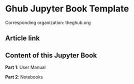 # Ghub Jupyter Book Template

Corresponding organization: theghub.org

## Article link

## Content of this Jupyter Book

**Part 1**: User Manual

**Part 2**: Notebooks

